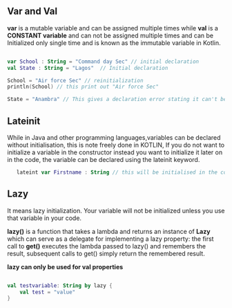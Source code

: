 ## Var and Val 

**var** is a mutable variable and can be assigned multiple times 
while **val** is a **CONSTANT variable** and can not be assigned multiple times and can be Initialized only single time and is known as the immutable variable in Kotlin.

```kotlin

var School : String = "Command day Sec" // initial declaration
val State : String = "Lagos"  // Initial declaration

School = "Air force Sec" // reinitialization
println(School) // this print out "Air force Sec"

State = "Anambra" // This gives a declaration error stating it can't be reinitiated 

```

## Lateinit

While in Java and other programming languages,variables can be declared without initialisation, this is note freely done in KOTLIN, If you do not want to initialize a variable in the constructor instead you want to initialize it later on in the code, the variable can be declared using the lateinit keyword.

```kotlin
   lateint var Firstname : String // this will be initialised in the code before use. 
```

## Lazy

It means lazy initialization. Your variable will not be initialized unless you use that variable in your code.

**lazy()** is a function that takes a lambda and returns an instance of **Lazy<T>** which can serve as a delegate for implementing a lazy property: the first call to **get()** executes the lambda passed to lazy() and remembers the result, subsequent calls to get() simply return the remembered result.

**lazy can only be used for val properties**

```kotlin

val testvariable: String by lazy {
    val test = "value"
}

```
